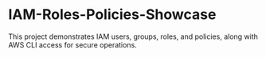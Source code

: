 # IAM-Roles-Policies-Showcase
This project demonstrates IAM users, groups, roles, and policies, along with AWS CLI access for secure operations.
